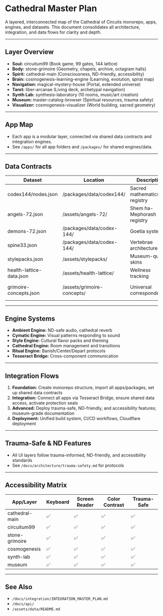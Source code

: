# Cathedral Master Plan

A layered, interconnected map of the Cathedral of Circuits monorepo, apps, engines, and datasets. This document consolidates all architecture, integration, and data flows for clarity and depth.

---

## Layer Overview
- **Soul:** circuitum99 (Book game, 99 gates, 144 lattice)
- **Body:** stone-grimoire (Geometry, chapels, archive, octagram halls)
- **Spirit:** cathedral-main (Consciousness, ND-friendly, accessibility)
- **Brain:** cosmogenesis-learning-engine (Learning, evolution, spiral map)
- **Navigation:** magical-mystery-house (Portal, extended universe)
- **Tarot:** liber-arcanae (Living deck, archetypal navigation)
- **Synth Lab:** synthesis-laboratory (10 rooms, music/art creation)
- **Museum:** master-catalog-browser (Spiritual resources, trauma safety)
- **Visualizer:** cosmogenesis-visualizer (World building, sacred geometry)

---

## App Map
- Each app is a modular layer, connected via shared data contracts and integration engines.
- See `/apps/` for all app folders and `/packages/` for shared engines/data.

---

## Data Contracts
| Dataset                | Location                        | Description                       | Used By                |
|------------------------|---------------------------------|------------------------------------|------------------------|
| codex144/nodes.json    | /packages/data/codex144/        | Sacred mathematics registry        | All apps               |
| angels-72.json         | /assets/angels-72/              | Shem ha-Mephorash registry         | Tarot, soul, spirit    |
| demons-72.json         | /packages/data/codex-144/       | Goetia system                     | Tarot, soul            |
| spine33.json           | /packages/data/codex-144/       | Vertebrae architecture            | Soul, body             |
| stylepacks.json        | /assets/stylepacks/              | Museum-quality skins               | All apps               |
| health-lattice-data.json| /assets/health-lattice/         | Wellness tracking                  | Museum, main           |
| grimoire-concepts.json | /assets/grimoire-concepts/      | Universal correspondences          | Body, tarot, main      |

---

## Engine Systems
- **Ambient Engine:** ND-safe audio, cathedral reverb
- **Cymatic Engine:** Visual patterns responding to sound
- **Style Engine:** Cultural flavor packs and theming
- **Cathedral Engine:** Room management and transitions
- **Ritual Engine:** Banish/Center/Depart protocols
- **Tesseract Bridge:** Cross-component communication

---

## Integration Flows
1. **Foundation:** Create monorepo structure, import all apps/packages, set up shared data contracts
2. **Integration:** Connect all apps via Tesseract Bridge, ensure shared data access, activate protection seals
3. **Advanced:** Deploy trauma-safe, ND-friendly, and accessibility features; museum-grade documentation
4. **Deployment:** Unified build system, CI/CD workflows, Cloudflare deployment

---

## Trauma-Safe & ND Features
- All UI layers follow trauma-informed, ND-friendly, and accessibility standards
- See `/docs/architecture/trauma-safety.md` for protocols

---

## Accessibility Matrix
| App/Layer              | Keyboard | Screen Reader | Color Contrast | Trauma-Safe |
|-----------------------|----------|--------------|---------------|-------------|
| cathedral-main        |   ✅     |     ✅       |      ✅        |     ✅      |
| circuitum99           |   ✅     |     ✅       |      ✅        |     ✅      |
| stone-grimoire        |   ✅     |     ✅       |      ✅        |     ✅      |
| cosmogenesis          |   ✅     |     ✅       |      ✅        |     ✅      |
| synth-lab             |   ✅     |     ✅       |      ✅        |     ✅      |
| museum                |   ✅     |     ✅       |      ✅        |     ✅      |

---

## See Also
- `/docs/integration/INTEGRATION_MASTER_PLAN.md`
- `/docs/api/`
- `/assets/data/README.md`
